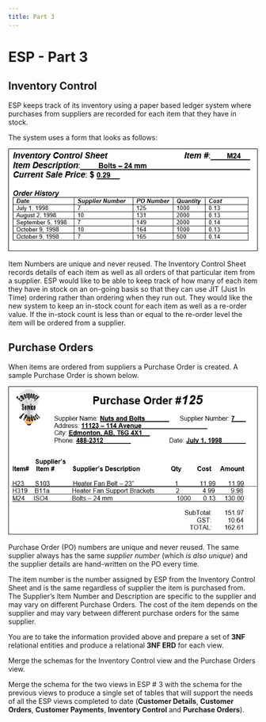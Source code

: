 ```yaml
---
title: Part 3
---
```

# ESP - Part 3

## Inventory Control

ESP keeps track of its inventory using a paper based ledger system where purchases from suppliers are recorded for each item that they have in stock.

The system uses a form that looks as follows:

![](./ESP-3-Inventory-Control-View.png)

Item Numbers are unique and never reused. The Inventory Control Sheet records details of each item as well as all orders of that particular item from a supplier. ESP would like to be able to keep track of how many of each item they have in stock on an on-going basis so that they can use JIT (Just In Time) ordering rather than ordering when they run out. They would like the new system to keep an in-stock count for each item as well as a re-order value. If the in-stock count is less than or equal to the re-order level the item will be ordered from a supplier.

## Purchase Orders

When items are ordered from suppliers a Purchase Order is created. A sample Purchase Order is shown below.

![](./ESP-3-Purchase-Orders-View.png)

Purchase Order (PO) numbers are unique and never reused. The same supplier always has the same *supplier number* (which *is also unique*) and the supplier details are hand-written on the PO every time.

The item number is the number assigned by ESP from the Inventory Control Sheet and is the same regardless of supplier the item is purchased from. The Supplier’s Item Number and Description are specific to the supplier and may vary on different Purchase Orders. The cost of the item depends on the supplier and may vary between different purchase orders for the same supplier.

You are to take the information provided above and prepare a set of **3NF** relational entities and produce a relational **3NF ERD** for each view.

Merge the schemas for the Inventory Control view and the Purchase Orders view.

Merge the schema for the two views in ESP \# 3 with the schema for the previous views to produce a single set of tables that will support the needs of all the ESP views completed to date (**Customer Details**, **Customer Orders**, **Customer Payments**, **Inventory Control** and **Purchase Orders**).
